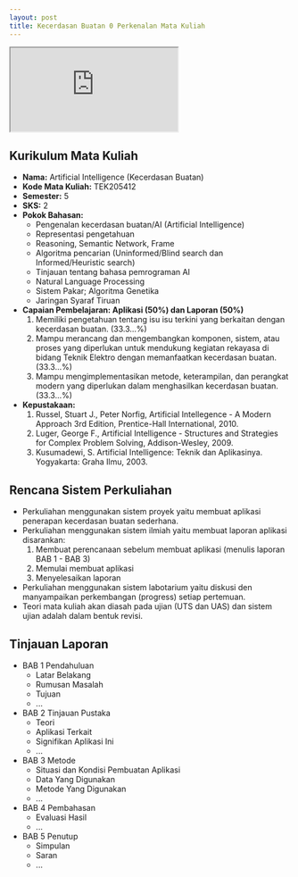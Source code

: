 ```yaml
---
layout: post
title: Kecerdasan Buatan 0 Perkenalan Mata Kuliah
---
```


<div class="video-container">
	<iframe src="https://0fajarpurnama0.github.io/cv" title="curriculum vitae"></iframe>
</div>

## Kurikulum Mata Kuliah

*   **Nama:** Artificial Intelligence (Kecerdasan Buatan)
*   **Kode Mata Kuliah:** TEK205412
*   **Semester:** 5
*   **SKS:** 2
*   **Pokok Bahasan:**
    *   Pengenalan kecerdasan buatan/AI (Artificial Intelligence)
    *   Representasi pengetahuan
    *   Reasoning, Semantic Network, Frame
    *   Algoritma pencarian (Uninformed/Blind search dan Informed/Heuristic search)
    *   Tinjauan tentang bahasa pemrograman AI
    *   Natural Language Processing
    *   Sistem Pakar; Algoritma Genetika
    *   Jaringan Syaraf Tiruan
*   **Capaian Pembelajaran: Aplikasi (50%) dan Laporan (50%)**
    1.  Memiliki pengetahuan tentang isu isu terkini yang berkaitan dengan kecerdasan buatan. (33.3...%)
    2.  Mampu merancang dan mengembangkan komponen, sistem, atau proses yang diperlukan untuk mendukung kegiatan rekayasa di bidang Teknik Elektro dengan memanfaatkan kecerdasan buatan. (33.3...%)
    3.  Mampu mengimplementasikan metode, keterampilan, dan perangkat modern yang diperlukan dalam menghasilkan kecerdasan buatan. (33.3...%)
*   **Kepustakaan:**
    1.  Russel, Stuart J., Peter Norfig, Artificial Intellegence - A Modern Approach 3rd Edition, Prentice-Hall International, 2010.
    2.  Luger, George F., Artificial Intelligence - Structures and Strategies for Complex Problem Solving, Addison-Wesley, 2009.
    3.  Kusumadewi, S. Artificial Intelligence: Teknik dan Aplikasinya. Yogyakarta: Graha Ilmu, 2003.

## Rencana Sistem Perkuliahan

*   Perkuliahan menggunakan sistem proyek yaitu membuat aplikasi penerapan kecerdasan buatan sederhana.
*   Perkuliahan menggunakan sistem ilmiah yaitu membuat laporan aplikasi disarankan:
    1.  Membuat perencanaan sebelum membuat aplikasi (menulis laporan BAB 1 - BAB 3)
    2.  Memulai membuat aplikasi
    3.  Menyelesaikan laporan
*   Perkuliahan menggunakan sistem labotarium yaitu diskusi den manyampaikan perkembangan (progress) setiap pertemuan.
*   Teori mata kuliah akan diasah pada ujian (UTS dan UAS) dan sistem ujian adalah dalam bentuk revisi.

## Tinjauan Laporan

*   BAB 1 Pendahuluan
    *   Latar Belakang
    *   Rumusan Masalah
    *   Tujuan
    *   ...
*   BAB 2 Tinjauan Pustaka
    *   Teori
    *   Aplikasi Terkait
    *   Signifikan Aplikasi Ini
    *   ...
*   BAB 3 Metode
    *   Situasi dan Kondisi Pembuatan Aplikasi
    *   Data Yang Digunakan
    *   Metode Yang Digunakan
    *   ...
*   BAB 4 Pembahasan
    *   Evaluasi Hasil
    *   ...
*   BAB 5 Penutup
    *   Simpulan
    *   Saran
    *   ...